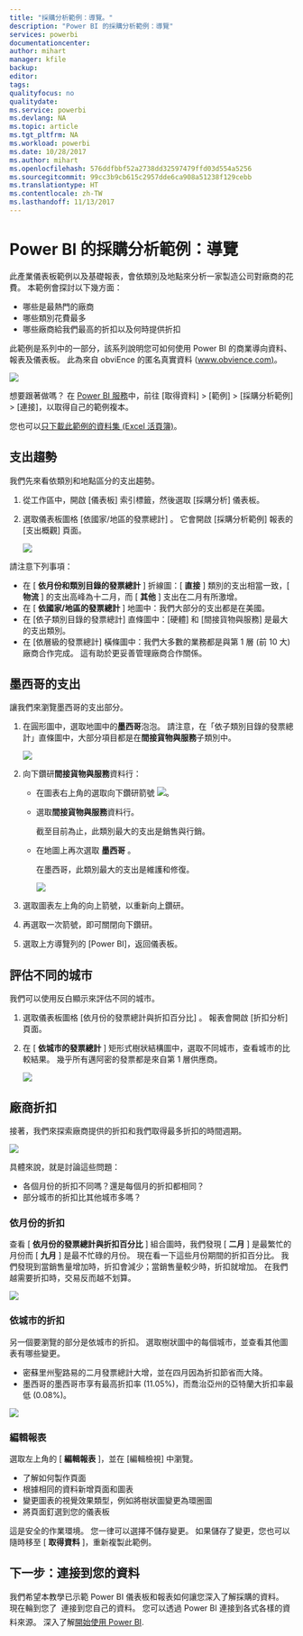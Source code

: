 ```yaml
---
title: "採購分析範例：導覽。"
description: "Power BI 的採購分析範例：導覽"
services: powerbi
documentationcenter: 
author: mihart
manager: kfile
backup: 
editor: 
tags: 
qualityfocus: no
qualitydate: 
ms.service: powerbi
ms.devlang: NA
ms.topic: article
ms.tgt_pltfrm: NA
ms.workload: powerbi
ms.date: 10/28/2017
ms.author: mihart
ms.openlocfilehash: 576ddfbbf52a2738dd32597479ffd03d554a5256
ms.sourcegitcommit: 99cc3b9cb615c2957dde6ca908a51238f129cebb
ms.translationtype: HT
ms.contentlocale: zh-TW
ms.lasthandoff: 11/13/2017
---
```

# <a name="procurement-analysis-sample-for-power-bi-take-a-tour"></a>Power BI 的採購分析範例：導覽
此產業儀表板範例以及基礎報表，會依類別及地點來分析一家製造公司對廠商的花費。 本範例會探討以下幾方面：

* 哪些是最熱門的廠商
* 哪些類別花費最多
* 哪些廠商給我們最高的折扣以及何時提供折扣

此範例是系列中的一部分，該系列說明您可如何使用 Power BI 的商業導向資料、報表及儀表板。 此為來自 obviEnce 的匿名真實資料 ([www.obvience.com)](http://www.obvience.com/)。

![](media/sample-procurement/procurement1.png)

想要跟著做嗎？ 在 [Power BI 服務](https://powerbi.com)中，前往 [取得資料] > [範例] > [採購分析範例] > [連接]，以取得自己的範例複本。

您也可以[只下載此範例的資料集 (Excel 活頁簿)](http://go.microsoft.com/fwlink/?LinkId=529784)。

## <a name="spending-trends"></a>支出趨勢
我們先來看依類別和地點區分的支出趨勢。  

1. 從工作區中，開啟 [儀表板] 索引標籤，然後選取 [採購分析] 儀表板。
2. 選取儀表板圖格 [依國家/地區的發票總計] 。 它會開啟 [採購分析範例] 報表的 [支出概觀] 頁面。
   
    ![](media/sample-procurement/procurement2.png)

請注意下列事項：

* 在 [ **依月份和類別目錄的發票總計** ] 折線圖：[ **直接** ] 類別的支出相當一致，[ **物流** ] 的支出高峰為十二月，而 [ **其他** ] 支出在二月有所激增。
* 在 [ **依國家/地區的發票總計** ] 地圖中：我們大部分的支出都是在美國。
* 在 [依子類別目錄的發票總計] 直條圖中：[硬體] 和 [間接貨物與服務] 是最大的支出類別。
* 在 [依層級的發票總計] 橫條圖中：我們大多數的業務都是與第 1 層 (前 10 大) 廠商合作完成。 這有助於更妥善管理廠商合作關係。

## <a name="spending-in-mexico"></a>墨西哥的支出
讓我們來瀏覽墨西哥的支出部分。

1. 在圓形圖中，選取地圖中的**墨西哥**泡泡。 請注意，在「依子類別目錄的發票總計」直條圖中，大部分項目都是在**間接貨物與服務**子類別中。
   
   ![](media/sample-procurement/pbi_procsample_spendmexico.png)
2. 向下鑽研**間接貨物與服務**資料行：
   
   * 在圖表右上角的選取向下鑽研箭號 ![](media/sample-procurement/pbi_drilldown_icon.png)。
   * 選取**間接貨物與服務**資料行。
     
      截至目前為止，此類別最大的支出是銷售與行銷。
   * 在地圖上再次選取 **墨西哥** 。
     
      在墨西哥，此類別最大的支出是維護和修復。
     
      ![](media/sample-procurement/pbi_procsample_drill_mexico.png)
3. 選取圖表左上角的向上箭號，以重新向上鑽研。
4. 再選取一次箭號，即可關閉向下鑽研。  
5. 選取上方導覽列的 [Power BI]，返回儀表板。

## <a name="evaluate-different-cities"></a>評估不同的城市
我們可以使用反白顯示來評估不同的城市。

1. 選取儀表板圖格 [依月份的發票總計與折扣百分比] 。 報表會開啟 [折扣分析] 頁面。
2. 在 [ **依城市的發票總計** ] 矩形式樹狀結構圖中，選取不同城市，查看城市的比較結果。 幾乎所有邁阿密的發票都是來自第 1 層供應商。
   
   ![](media/sample-procurement/pbi_procsample_miamitreemap2.png)

## <a name="vendor-discounts"></a>廠商折扣
接著，我們來探索廠商提供的折扣和我們取得最多折扣的時間週期。 

![](media/sample-procurement/procurement4.png)

具體來說，就是討論這些問題：

* 各個月份的折扣不同嗎？還是每個月的折扣都相同？
* 部分城市的折扣比其他城市多嗎？

### <a name="discount-by-month"></a>依月份的折扣
查看 [ **依月份的發票總計與折扣百分比** ] 組合圖時，我們發現 [ **二月** ] 是最繁忙的月份而 [ **九月** ] 是最不忙碌的月份。 現在看一下這些月份期間的折扣百分比。
我們發現到當銷售量增加時，折扣會減少；當銷售量較少時，折扣就增加。 在我們越需要折扣時，交易反而越不划算。

![](media/sample-procurement/procurement5.png)

### <a name="discount-by-city"></a>依城市的折扣
另一個要瀏覽的部分是依城市的折扣。 選取樹狀圖中的每個城市，並查看其他圖表有哪些變更。 

* 密蘇里州聖路易的二月發票總計大增，並在四月因為折扣節省而大降。
* 墨西哥的墨西哥市享有最高折扣率 (11.05%)，而喬治亞州的亞特蘭大折扣率最低 (0.08%)。

![](media/sample-procurement/procurement6.png)

### <a name="edit-the-report"></a>編輯報表
選取左上角的 [ **編輯報表** ]，並在 [編輯檢視] 中瀏覽。

* 了解如何製作頁面
* 根據相同的資料新增頁面和圖表
* 變更圖表的視覺效果類型，例如將樹狀圖變更為環圈圖
* 將頁面釘選到您的儀表板

這是安全的作業環境。 您一律可以選擇不儲存變更。 如果儲存了變更，您也可以隨時移至 [ **取得資料** ]，重新複製此範例。

## <a name="next-steps-connect-to-your-data"></a>下一步：連接到您的資料
我們希望本教學已示範 Power BI 儀表板和報表如何讓您深入了解採購的資料。 現在輪到您了 &#151; 連接到您自己的資料。 您可以透過 Power BI 連接到各式各樣的資料來源。 深入了解[開始使用 Power BI](service-get-started.md).

